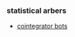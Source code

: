 ### statistical arbers


* [cointegrator bots](https://github.com/go-outside-labs/blockchain-science-py)

